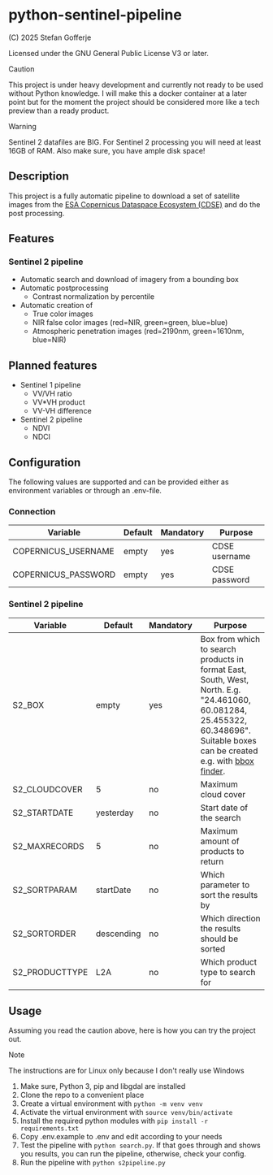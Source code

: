 # python-sentinel-pipeline

(C) 2025 Stefan Gofferje

Licensed under the GNU General Public License V3 or later.

> [!CAUTION]
> This project is under heavy development and currently not ready to be used without Python knowledge.
> I will make this a docker container at a later point but for the moment the project should be
> considered more like a tech preview than a ready product.

> [!WARNING]
> Sentinel 2 datafiles are BIG. For Sentinel 2 processing you will need at least 16GB of RAM. Also make sure,
> you have ample disk space!

## Description

This project is a fully automatic pipeline to download a set of satellite images from
the [ESA Copernicus Dataspace Ecosystem (CDSE)](https://dataspace.copernicus.eu/) and do the post processing.

## Features

### Sentinel 2 pipeline

- Automatic search and download of imagery from a bounding box
- Automatic postprocessing
  - Contrast normalization by percentile
- Automatic creation of
  - True color images
  - NIR false color images (red=NIR, green=green, blue=blue)
  - Atmospheric penetration images (red=2190nm, green=1610nm, blue=NIR)

## Planned features

- Sentinel 1 pipeline
  - VV/VH ratio
  - VV\*VH product
  - VV-VH difference
- Sentinel 2 pipeline
  - NDVI
  - NDCI

## Configuration

The following values are supported and can be provided either as environment variables or through an .env-file.

### Connection

| Variable            | Default | Mandatory | Purpose       |
| ------------------- | ------- | --------- | ------------- |
| COPERNICUS_USERNAME | empty   | yes       | CDSE username |
| COPERNICUS_PASSWORD | empty   | yes       | CDSE password |

### Sentinel 2 pipeline

| Variable       | Default    | Mandatory | Purpose                                                                                                                                                                                                |
| -------------- | ---------- | --------- | ------------------------------------------------------------------------------------------------------------------------------------------------------------------------------------------------------ |
| S2_BOX         | empty      | yes       | Box from which to search products in format East, South, West, North. E.g. "24.461060, 60.081284, 25.455322, 60.348696". Suitable boxes can be created e.g. with [bbox finder](http://bboxfinder.com). |
| S2_CLOUDCOVER  | 5          | no        | Maximum cloud cover                                                                                                                                                                                    |
| S2_STARTDATE   | yesterday  | no        | Start date of the search                                                                                                                                                                               |
| S2_MAXRECORDS  | 5          | no        | Maximum amount of products to return                                                                                                                                                                   |
| S2_SORTPARAM   | startDate  | no        | Which parameter to sort the results by                                                                                                                                                                 |
| S2_SORTORDER   | descending | no        | Which direction the results should be sorted                                                                                                                                                           |
| S2_PRODUCTTYPE | L2A        | no        | Which product type to search for                                                                                                                                                                       |

## Usage

Assuming you read the caution above, here is how you can try the project out.

> [!NOTE]
> The instructions are for Linux only because I don't really use Windows

1. Make sure, Python 3, pip and libgdal are installed
2. Clone the repo to a convenient place
3. Create a virtual environment with `python -m venv venv`
4. Activate the virtual environment with `source venv/bin/activate`
5. Install the required python modules with `pip install -r requirements.txt`
6. Copy .env.example to .env and edit according to your needs
7. Test the pipeline with `python search.py`. If that goes through and shows you results,
   you can run the pipeline, otherwise, check your config.
8. Run the pipeline with `python s2pipeline.py`
